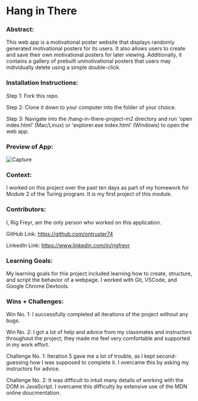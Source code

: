 # Hang in There  

### Abstract:
[//]: <> (Briefly describe what you built and its features. What problem is the app solving? How does this application solve that problem?)
This web app is a motivational poster website that displays randomly generated motivational posters for its users. It also allows users to create and save their own motivational posters for later viewing. Additionally, it contains a gallery of prebuilt unmotivational posters that users may individually delete using a simple double-click. 


### Installation Instructions:
[//]: <> (What steps does a person have to take to get your app cloned down and running?)
Step 1: Fork this repo.

Step 2: Clone it down to your computer into the folder of your choice.

Step 3: Navigate into the /hang-in-there-project-m2 directory and run 'open index.html' (Mac/Linux) or 'explorer.exe index.html' (Windows) to open the web app.

### Preview of App:
[//]: <> (Provide ONE gif or screenshot of your application - choose the "coolest" piece of functionality to show off. gifs preferred!)

![Capture](https://github.com/user-attachments/assets/2cf07fe6-969a-4766-b620-3174190bd677)

### Context:
[//]: <> (Give some context for the project here. How long did you have to work on it? How far into the Turing program are you?)
I worked on this project over the past ten days as part of my homework for Module 2 of the Turing program. It is my first project of this module.

### Contributors:
[//]: <> (Who worked on this application? Link to your GitHub. Consider also providing LinkedIn link)
I, Rig Freyr, am the only person who worked on this application.

GitHub Link: https://github.com/ontruster74

LinkedIn Link: https://www.linkedin.com/in/rigfreyr

### Learning Goals:
[//]: <> (What were the learning goals of this project? What tech did you work with?)
My learning goals for this project included learning how to create, structure, and script the behavior of a webpage. I worked with Git, VSCode, and Google Chrome Devtools.

### Wins + Challenges:
[//]: <> (What are 2-3 wins you have from this project? What were some challenges you faced - and how did you get over them?)
Win No. 1: I successfully completed all iterations of the project without any bugs.

Win No. 2: I got a lot of help and advice from my classmates and instructors throughout the project; they made me feel very comfortable and supported in my work effort.

Challenge No. 1: Iteration 5 gave me a lot of trouble, as I kept second-guessing how I was supposed to complete it. I overcame this by asking my instructors for advice.

Challenge No. 2: It was difficult to intuit many details of working with the DOM in JavaScript. I overcame this difficulty by extensive use of the MDN online doucmentation.
